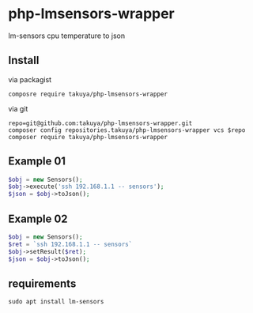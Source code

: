 # php-lmsensors-wrapper
lm-sensors cpu temperature to json 


## Install
via packagist
```
composre require takuya/php-lmsensors-wrapper
```
via git
```
repo=git@github.com:takuya/php-lmsensors-wrapper.git
composer config repositories.takuya/php-lmsensors-wrapper vcs $repo
composer require takuya/php-lmsensors-wrapper
```
## Example 01
```php
$obj = new Sensors();
$obj->execute('ssh 192.168.1.1 -- sensors');
$json = $obj->toJson();
```
## Example 02
```php
$obj = new Sensors();
$ret = `ssh 192.168.1.1 -- sensors`
$obj->setResult($ret);
$json = $obj->toJson();
```

## requirements
```
sudo apt install lm-sensors
```



